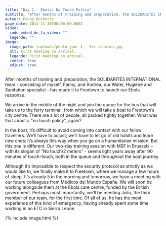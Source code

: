 ```yaml
---
title: "Day 1 - Ebola: No Touch Policy"
subtitle: "After months of training and preparation, the SOLIDARITÉS INTERNATIONAL team has made it to Freetown to launch our Ebola response."
auteur: Fanny Rochette
page_date: 2014-11-30T00:00:00.000Z
video:
  code_embed_de_la_video: ""
  legende: ""
image:
  image_path: /uploads/photo jour 1 - 1er reunion.jpg
  alt: First meeting on arrival.
  legende: First meeting on arrival.
  center: true
  adjust: true
---
```

After months of training and preparation, the SOLIDARIT&Eacute;S INTERNATIONAL team - consisting of myself, Fanny, and Andrea, our Water, Hygiene and Sanitation specialist - has made it to Freetown to launch our Ebola response.

We arrive in the middle of the night and join the queue for the bus that will take us to the ferry terminal, from which we will take a boat to Freetown’s city centre. There are a lot of people, all packed tightly together. What was that about a "no touch policy", again?

In the boat, it’s difficult to avoid coming into contact with our fellow travellers. We’ll have to adjust; we’ll have to let go of old habits and learn new ones: it’s always this way when you go on a humanitarian mission. But this one is different. Our two-day training session with MSF in Brussels – with its slogan of "No touch/2 meters" - seems light years away after 90 minutes of touch-touch, both in the queue and throughout the boat journey.

Although it’s impossible to respect the security protocol as strictly as we would like to, we finally make it to Freetown, where we manage a few hours of sleep. It’s already 5 in the morning and tomorrow, we have a meeting with our future colleagues from M&eacute;dicos del Mundo Espa&ntilde;a. We will soon be working alongside them at the Ebola care centre, funded by the British government. Perhaps most importantly, we’ll be meeting Julio, the third member of our team, for the first time. Of all of us, he has the most experience of this kind of emergency, having already spent some time working in an ETC in Sierra Leone.

{% include image.html %}